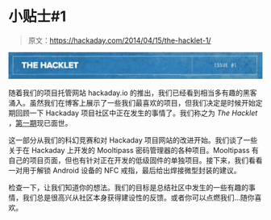 # 小贴士#1

> 原文：<https://hackaday.com/2014/04/15/the-hacklet-1/>

![Hacklet Newsletter Issue 1](img/68eb49c60bf8dcc3ee32b83c40693c00.png)

随着我们的项目托管网站 hackaday.io 的推出，我们已经看到相当多有趣的黑客涌入。虽然我们在博客上展示了一些我们最喜欢的项目，但我们决定是时候开始定期回顾一下 Hackaday 项目社区中正在发生的事情了。我们称之为 *The Hacklet* ，[第一期](http://hackaday.io/project/46/log/1369)现已面世。

这一部分从我们的科幻竞赛和对 Hackaday 项目网站的改进开始。我们谈了一些关于在 Hackaday 上开发的 Mooltipass 密码管理器的各种项目。Mooltipass 有自己的项目页面，但也有针对正在开发的低级固件的单独项目。接下来，我们看看一对用于解锁 Android 设备的 NFC 戒指，最后给出焊接微型封装的建议。

检查一下，让我们知道你的想法。我们的目标是总结社区中发生的一些有趣的事情，我们总是很高兴从社区本身获得建设性的反馈。或者你可以点燃我们…随你喜欢。